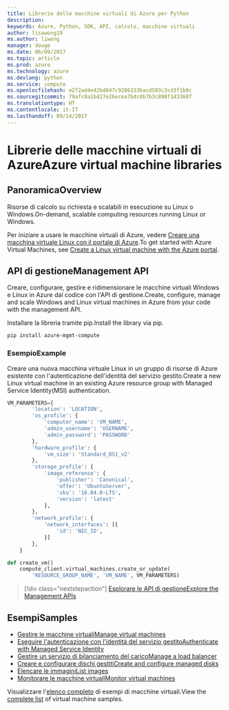 ```yaml
---
title: Librerie delle macchine virtuali di Azure per Python
description: 
keywords: Azure, Python, SDK, API, calcolo, macchine virtuali
author: lisawong19
ms.author: liwong
manager: douge
ms.date: 06/09/2017
ms.topic: article
ms.prod: azure
ms.technology: azure
ms.devlang: python
ms.service: compute
ms.openlocfilehash: e2f2ad4e42bd847c9286333bacd583c3cd3f1b8c
ms.sourcegitcommit: 79afc8a1b427e26ecea7bdc0b7b3c898f143360f
ms.translationtype: HT
ms.contentlocale: it-IT
ms.lasthandoff: 09/14/2017
---
```

# <a name="azure-virtual-machine-libraries"></a><span data-ttu-id="29367-103">Librerie delle macchine virtuali di Azure</span><span class="sxs-lookup"><span data-stu-id="29367-103">Azure virtual machine libraries</span></span>

## <a name="overview"></a><span data-ttu-id="29367-104">Panoramica</span><span class="sxs-lookup"><span data-stu-id="29367-104">Overview</span></span>

<span data-ttu-id="29367-105">Risorse di calcolo su richiesta e scalabili in esecuzione su Linux o Windows.</span><span class="sxs-lookup"><span data-stu-id="29367-105">On-demand, scalable computing resources running Linux or Windows.</span></span>

<span data-ttu-id="29367-106">Per iniziare a usare le macchine virtuali di Azure, vedere [Creare una macchina virtuale Linux con il portale di Azure](/azure/virtual-machines/linux/quick-create-portal).</span><span class="sxs-lookup"><span data-stu-id="29367-106">To get started with Azure Virtual Machines, see [Create a Linux virtual machine with the Azure portal](/azure/virtual-machines/linux/quick-create-portal).</span></span>

## <a name="management-api"></a><span data-ttu-id="29367-107">API di gestione</span><span class="sxs-lookup"><span data-stu-id="29367-107">Management API</span></span>

<span data-ttu-id="29367-108">Creare, configurare, gestire e ridimensionare le macchine virtuali Windows e Linux in Azure dal codice con l'API di gestione.</span><span class="sxs-lookup"><span data-stu-id="29367-108">Create, configure, manage and scale Windows and Linux virtual machines in Azure from your code with the management API.</span></span>

<span data-ttu-id="29367-109">Installare la libreria tramite pip.</span><span class="sxs-lookup"><span data-stu-id="29367-109">Install the library via pip.</span></span>

```bash
pip install azure-mgmt-compute 
```   

### <a name="example"></a><span data-ttu-id="29367-110">Esempio</span><span class="sxs-lookup"><span data-stu-id="29367-110">Example</span></span>

<span data-ttu-id="29367-111">Creare una nuova macchina virtuale Linux in un gruppo di risorse di Azure esistente con l'autenticazione dell'identità del servizio gestito.</span><span class="sxs-lookup"><span data-stu-id="29367-111">Create a new Linux virtual machine in an existing Azure resource group with Managed Service Identity(MSI) authentication.</span></span>

```python
VM_PARAMETERS={
        'location': 'LOCATION',
        'os_profile': {
            'computer_name': 'VM_NAME',
            'admin_username': 'USERNAME',
            'admin_password': 'PASSWORD'
        },
        'hardware_profile': {
            'vm_size': 'Standard_DS1_v2'
        },
        'storage_profile': {
            'image_reference': {
                'publisher': 'Canonical',
                'offer': 'UbuntuServer',
                'sku': '16.04.0-LTS',
                'version': 'latest'
            },
        },
        'network_profile': {
            'network_interfaces': [{
                'id': 'NIC_ID',
            }]
        },
    }

def create_vm()
    compute_client.virtual_machines.create_or_update(
        'RESOURCE_GROUP_NAME', 'VM_NAME', VM_PARAMETERS)
```

> [!div class="nextstepaction"]
> [<span data-ttu-id="29367-112">Esplorare le API di gestione</span><span class="sxs-lookup"><span data-stu-id="29367-112">Explore the Management APIs</span></span>](/python/api/overview/azure/virtualmachines/managementlibrary)

## <a name="samples"></a><span data-ttu-id="29367-113">Esempi</span><span class="sxs-lookup"><span data-stu-id="29367-113">Samples</span></span>

* <span data-ttu-id="29367-114">[Gestire le macchine virtuali][1]</span><span class="sxs-lookup"><span data-stu-id="29367-114">[Manage virtual machines][1]</span></span>
* <span data-ttu-id="29367-115">[Eseguire l'autenticazione con l'identità del servizio gestito][2]</span><span class="sxs-lookup"><span data-stu-id="29367-115">[Authenticate with Managed Service Identity][2]</span></span>
* <span data-ttu-id="29367-116">[Gestire un servizio di bilanciamento del carico][3]</span><span class="sxs-lookup"><span data-stu-id="29367-116">[Manage a load balancer][3]</span></span>
* <span data-ttu-id="29367-117">[Creare e configurare dischi gestiti][4]</span><span class="sxs-lookup"><span data-stu-id="29367-117">[Create and configure managed disks][4]</span></span>
* <span data-ttu-id="29367-118">[Elencare le immagini][5]</span><span class="sxs-lookup"><span data-stu-id="29367-118">[List images][5]</span></span> 
* <span data-ttu-id="29367-119">[Monitorare le macchine virtuali][6]</span><span class="sxs-lookup"><span data-stu-id="29367-119">[Monitor virtual machines][6]</span></span>

<span data-ttu-id="29367-120">Visualizzare l'[elenco completo](https://azure.microsoft.com/resources/samples/?platform=python&term=virtual-machines) di esempi di macchine virtuali.</span><span class="sxs-lookup"><span data-stu-id="29367-120">View the [complete list](https://azure.microsoft.com/resources/samples/?platform=python&term=virtual-machines) of virtual machine samples.</span></span>

[1]: https://azure.microsoft.com/resources/samples/virtual-machines-python-manage/
[2]: https://github.com/Azure-Samples/resource-manager-python-manage-resources-with-msi
[3]: https://azure.microsoft.com/resources/samples/network-python-manage-loadbalancer
[4]: ../docs-ref-conceptual/python-sdk-azure-samples-managed-disks.md
[5]: ../docs-ref-conceptual/python-sdk-azure-samples-list-images.md
[6]: ../docs-ref-conceptual/python-sdk-azure-samples-monitor-vms.md